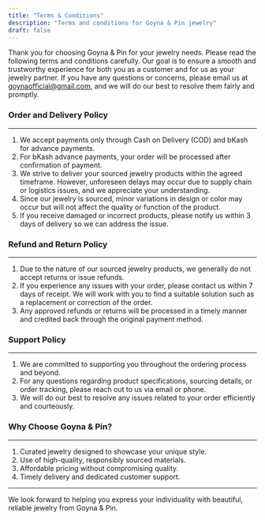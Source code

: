 ```yaml
---
title: "Terms & Conditions"
description: "Terms and conditions for Goyna & Pin jewelry"
draft: false
---
```


Thank you for choosing Goyna & Pin for your jewelry needs. Please read the following terms and conditions carefully. Our goal is to ensure a smooth and trustworthy experience for both you as a customer and for us as your jewelry partner. If you have any questions or concerns, please email us at goynaofficial@gmail.com, and we will do our best to resolve them fairly and promptly.

### Order and Delivery Policy
---

1. We accept payments only through Cash on Delivery (COD) and bKash for advance payments.
2. For bKash advance payments, your order will be processed after confirmation of payment.
3. We strive to deliver your sourced jewelry products within the agreed timeframe. However, unforeseen delays may occur due to supply chain or logistics issues, and we appreciate your understanding.
4. Since our jewelry is sourced, minor variations in design or color may occur but will not affect the quality or function of the product.
5. If you receive damaged or incorrect products, please notify us within 3 days of delivery so we can address the issue.

### Refund and Return Policy
---

1. Due to the nature of our sourced jewelry products, we generally do not accept returns or issue refunds.
2. If you experience any issues with your order, please contact us within 7 days of receipt. We will work with you to find a suitable solution such as a replacement or correction of the order.
3. Any approved refunds or returns will be processed in a timely manner and credited back through the original payment method.

### Support Policy
---

1. We are committed to supporting you throughout the ordering process and beyond.
2. For any questions regarding product specifications, sourcing details, or order tracking, please reach out to us via email or phone.
3. We will do our best to resolve any issues related to your order efficiently and courteously.

### Why Choose Goyna & Pin?
---

1. Curated jewelry designed to showcase your unique style.
2. Use of high-quality, responsibly sourced materials.
3. Affordable pricing without compromising quality.
4. Timely delivery and dedicated customer support.

---
We look forward to helping you express your individuality with beautiful, reliable jewelry from Goyna & Pin.
